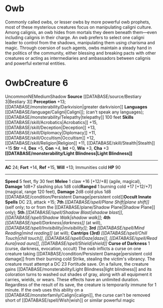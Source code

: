 ﻿---
ac: '24'
alignment: NE
all_resistance: null
burrow_speed: null
charisma: '+3'
climb_speed: null
constitution: '+4'
creature_ability:
- Curse of Darkness
- Light Blindness
creature_family: '[[DATABASE/monsterfamily/Owb|Owb]]'
dexterity: '+5'
element: null
fly_speed: '30'
fortitude: '+14'
hardness: null
hp: '90'
id: '1257'
immunity: null
intelligence: '+0'
land_speed: '5'
language:
- '[[DATABASE/language/Caligni|Caligni]] ; (can''t speak any languages); [[DATABASE/monsterability/Telepathy|telepathy]]
  100 feet'
level: '6'
max_speed: '30'
name: Owb
perception: '+13'
rarity: Uncommon
reflex: '+15'
resistance: null
rus_type_level: null
school: null
sense:
- '[[DATABASE/monsterability/Darkvision|greater darkvision]]'
size: Medium
skill:
- '[[DATABASE/skill/Acrobatics|Acrobatics]] +15'
- '[[DATABASE/skill/Deception|Deception]] +13'
- '[[DATABASE/skill/Diplomacy|Diplomacy]] +11'
- '[[DATABASE/skill/Occultism|Occultism]] +12'
- '[[DATABASE/skill/Religion|Religion]] +11'
- '[[DATABASE/skill/Stealth|Stealth]] +15'
source: '[[DATABASE/source/Bestiary 3|Bestiary 3]]'
speed:
- 5 feet
- fly 30 feet
spell:
- '[[DATABASE/spell/Chill Touch|Chill Touch]]'
- '[[DATABASE/spell/Darkness|Darkness]]'
- '[[DATABASE/spell/Daze|Daze]]'
- '[[DATABASE/spell/Invisibility|Invisibility]]'
- '[[DATABASE/spell/Mind Reading|Mind Reading]]'
- '[[DATABASE/spell/Plane Shift|Plane Shift]]'
- '[[DATABASE/spell/Read Aura|Read Aura]]'
- '[[DATABASE/spell/Shadow Blast|ShadowBlast]]'
- '[[DATABASE/spell/Shadow Walk|Shadow Walk]]'
- '[[DATABASE/spell/Shield|Shield]]'
strength: '+4'
strength_req: '4'
strongest_save:
- Reflex
swim_speed: null
trait:
- '[[DATABASE/trait/Shadow|Shadow]]'
- '[[DATABASE/trait/Uncommon|Uncommon]]'
type: Creature
vision: Greater darkvision
weakest_save:
- Will
weakness: null
will: '+13'
wisdom: '+3'

---
# Owb

Commonly called owbs, or lesser owbs by more powerful owb prophets, most of these mysterious creatures focus on manipulating caligni culture. Among calignis, an owb hides from mortals they deem beneath them—even including calignis in their charge. An owb prefers to select one caligni leader to control from the shadows, manipulating them using charisma and magic. Through coersion of such agents, owbs maintain a steady hand in the politics of the community, either blessing and breaking pacts with other creatures or acting as intermediaries and ambassadors between calignis and powerful external entities.

# Owb<span class="item-type">Creature 6</span>

<span class="trait-uncommon item-trait">Uncommon</span><span class="trait-alignment item-trait">NE</span><span class="trait-size item-trait">Medium</span><span class="item-trait">Shadow</span>
**Source** [[DATABASE/source/Bestiary 3|Bestiary 3]]
**Perception** +13; [[DATABASE/monsterability/Darkvision|greater darkvision]]
**Languages** [[DATABASE/language/Caligni|Caligni]]; (can't speak any languages); [[DATABASE/monsterability/Telepathy|telepathy]] 100 feet
**Skills** [[DATABASE/skill/Acrobatics|Acrobatics]] +15, [[DATABASE/skill/Deception|Deception]] +13, [[DATABASE/skill/Diplomacy|Diplomacy]] +11, [[DATABASE/skill/Occultism|Occultism]] +12, [[DATABASE/skill/Religion|Religion]] +11, [[DATABASE/skill/Stealth|Stealth]] +15
**Str** +4, **Dex** +5, **Con** +4, **Int** +0, **Wis** +3, **Cha** +3
**[[DATABASE/monsterability/Light Blindness|Light Blindness]]**

---
**AC** 24; **Fort** +14, **Ref** +15, **Will** +13; Immunities cold
**HP** 90

---
**Speed** 5 feet, fly 30 feet
<span class="in-box-ability">**Melee** <span class="action-icon">1</span> claw +16 [+12/+8] (agile, magical), **Damage** 1d8+7 slashing plus 1d8 cold</span><span class="in-box-ability">**Ranged** <span class="action-icon">1</span> burning cold +17 [+12/+7] (magical, range 120 feet), **Damage** 2d8 cold plus 1d8 [[DATABASE/condition/Persistent Damage|persistent cold]]</span>**Occult Innate Spells** DC 23, attack +15; **7th** _[[DATABASE/spell/Plane Shift|plane shift]]_ (self only; to or from the [[DATABASE/plane/Shadow Plane|Shadow Plane]] only); **5th** _[[DATABASE/spell/Shadow Blast|shadow blast]]_, _[[DATABASE/spell/Shadow Walk|shadow walk]]_; **4th** _[[DATABASE/spell/Darkness|darkness]]_ (at will), _[[DATABASE/spell/Invisibility|invisibility]]_; **3rd** _[[DATABASE/spell/Mind Reading|mind reading]]_ (at will); **Cantrips** **(3rd)** _[[DATABASE/spell/Chill Touch|chill touch]]_, _[[DATABASE/spell/Daze|daze]]_, _[[DATABASE/spell/Read Aura|read aura]]_, _[[DATABASE/spell/Shield|shield]]_
<span class="in-box-ability">**Curse of Darkness** <span class="action-icon">1</span> (curse, darkness, evocation, occult) The owb inflicts a curse on one creature taking [[DATABASE/condition/Persistent Damage|persistent cold damage]] from their burning cold Strike, stealing the victim's vibrancy. The creature must attempt a DC 23 Fortitude save. On a failure, the creature gains [[DATABASE/monsterability/Light Blindness|light blindness]] and its coloration turns to washed out shades of gray, along with all equipment it carries, wields, or wears. These effects have an unlimited duration. Regardless of the result of its save, the creature is temporarily immune for 1 minute.
 If the owb uses this ability on a [[DATABASE/monsterfamily/Caligni|caligni]], the curse can't be removed short of [[DATABASE/spell/Wish|wish]] or similar powerful magic</span>